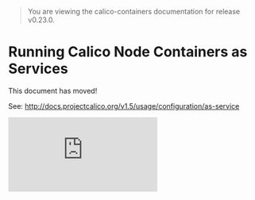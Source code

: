 > You are viewing the calico-containers documentation for release v0.23.0.

# Running Calico Node Containers as Services

This document has moved!

See: http://docs.projectcalico.org/v1.5/usage/configuration/as-service

[![Analytics](https://calico-ga-beacon.appspot.com/UA-52125893-3/calico-containers/docs/CalicoAsService.md?pixel)](https://github.com/igrigorik/ga-beacon)
